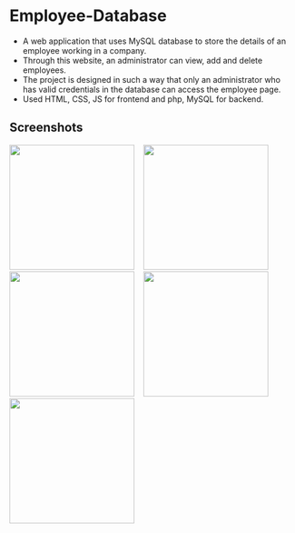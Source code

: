 # Employee-Database

- A web application that uses MySQL database to store the details of an employee working in a company.
- Through this website, an administrator can view, add and delete employees.
- The project is designed in such a way that only an administrator who has valid credentials in the database can access the employee page.
- Used HTML, CSS, JS for frontend and php, MySQL for backend.

## Screenshots
<p float="left">
  <img src="employeeDB/ss/aapics1.jpg" width="220">&nbsp;&nbsp;&nbsp;
  <img src = "employeeDB/ss/aapics2.jpg"  width = "220" >&nbsp;&nbsp;&nbsp;
  <img src = "employeeDB/ss/aapics3.jpg"  width = "220" >&nbsp;&nbsp;&nbsp;
  <img src = "employeeDB/ss/aapics4.jpg"  width = "220" >&nbsp;&nbsp;&nbsp;
  <img src = "employeeDB/ss/aapics5.jpg"  width = "220" >&nbsp;&nbsp;&nbsp;
</p>

